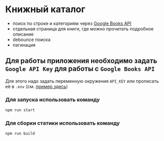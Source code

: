# Книжный каталог

* поиск по строке и категориям через [Google Books API](https://developers.google.com/books/docs/v1/using)
* отдельная страница для книги, где можно прочитать подробное описание
* debounce поиска
* пагинация


## Для работы приложения необходимо задать `Google API Key` для работы с `Google Books API`

Для этого надо задать переменную окружения `API_KEY` или прописать её в `.env` (см. [пример здесь](./.env.example))

### Для запуска использовать команду

```bash
npm run start
```

### Для сборки статики использовать команду

```bash
npm run build
```
